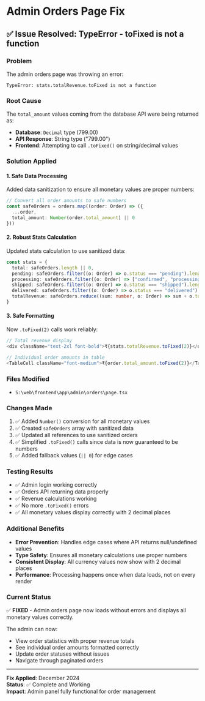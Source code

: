 # Admin Orders Page Fix

## ✅ Issue Resolved: TypeError - toFixed is not a function

### **Problem**
The admin orders page was throwing an error:
```
TypeError: stats.totalRevenue.toFixed is not a function
```

### **Root Cause**
The `total_amount` values coming from the database API were being returned as:
- **Database**: `Decimal` type (799.00)
- **API Response**: String type ("799.00") 
- **Frontend**: Attempting to call `.toFixed()` on string/decimal values

### **Solution Applied**

#### **1. Safe Data Processing**
Added data sanitization to ensure all monetary values are proper numbers:

```typescript
// Convert all order amounts to safe numbers
const safeOrders = orders.map((order: Order) => ({
  ...order,
  total_amount: Number(order.total_amount) || 0
}))
```

#### **2. Robust Stats Calculation**
Updated stats calculation to use sanitized data:

```typescript
const stats = {
  total: safeOrders.length || 0,
  pending: safeOrders.filter((o: Order) => o.status === "pending").length || 0,
  processing: safeOrders.filter((o: Order) => ["confirmed", "processing"].includes(o.status)).length || 0,
  shipped: safeOrders.filter((o: Order) => o.status === "shipped").length || 0,
  delivered: safeOrders.filter((o: Order) => o.status === "delivered").length || 0,
  totalRevenue: safeOrders.reduce((sum: number, o: Order) => sum + o.total_amount, 0) || 0,
}
```

#### **3. Safe Formatting**
Now `.toFixed(2)` calls work reliably:

```typescript
// Total revenue display
<div className="text-2xl font-bold">₹{stats.totalRevenue.toFixed(2)}</div>

// Individual order amounts in table
<TableCell className="font-medium">₹{order.total_amount.toFixed(2)}</TableCell>
```

### **Files Modified**
- `S:\web\frontend\app\admin\orders\page.tsx`

### **Changes Made**
1. ✅ Added `Number()` conversion for all monetary values
2. ✅ Created `safeOrders` array with sanitized data
3. ✅ Updated all references to use sanitized orders
4. ✅ Simplified `.toFixed()` calls since data is now guaranteed to be numbers
5. ✅ Added fallback values (`|| 0`) for edge cases

### **Testing Results**
- ✅ Admin login working correctly
- ✅ Orders API returning data properly
- ✅ Revenue calculations working
- ✅ No more `.toFixed()` errors
- ✅ All monetary values display correctly with 2 decimal places

### **Additional Benefits**
- **Error Prevention**: Handles edge cases where API returns null/undefined values
- **Type Safety**: Ensures all monetary calculations use proper numbers
- **Consistent Display**: All currency values now show with 2 decimal places
- **Performance**: Processing happens once when data loads, not on every render

### **Current Status**
✅ **FIXED** - Admin orders page now loads without errors and displays all monetary values correctly.

The admin can now:
- View order statistics with proper revenue totals
- See individual order amounts formatted correctly
- Update order statuses without issues
- Navigate through paginated orders

---

**Fix Applied**: December 2024  
**Status**: ✅ Complete and Working  
**Impact**: Admin panel fully functional for order management